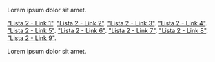 Lorem ipsum dolor sit amet.

["Lista 2 - Link 1"](https://www.google.com.br/).
["Lista 2 - Link 2"](https://www.gatinhosalsicha.com.br/).
["Lista 2 - Link 3"](https://httpstat.us/404).
["Lista 2 - Link 4"](https://www.google.com.br/).
["Lista 2 - Link 5"](https://httpstat.us/404).
["Lista 2 - Link 6"](https://httpstat.us/404).
["Lista 2 - Link 7"](https://www.google.com.br/).
["Lista 2 - Link 8"](https://httpstat.us/404).
["Lista 2 - Link 9"](https://www.google.com.br/).

Lorem ipsum dolor sit amet.

